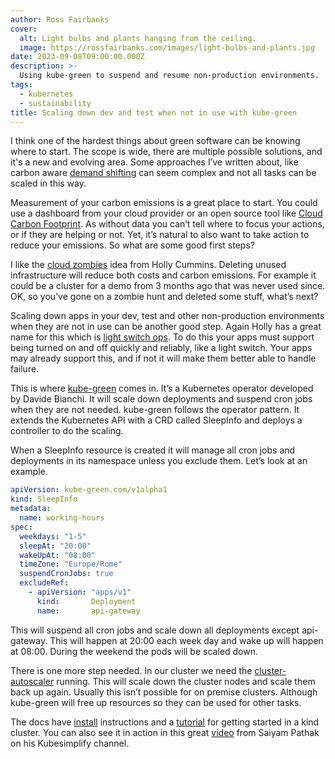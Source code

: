```yaml
---
author: Ross Fairbanks
cover:
  alt: Light bulbs and plants hanging from the ceiling.
  image: https://rossfairbanks.com/images/light-bulbs-and-plants.jpg
date: 2023-09-08T09:00:00.000Z
description: >-
  Using kube-green to suspend and resume non-production environments.
tags:
  - kubernetes
  - sustainability
title: Scaling down dev and test when not in use with kube-green
---
```


I think one of the hardest things about green software can be knowing where to start. The scope is wide, there are multiple possible solutions, and it's a new and evolving area. Some approaches I’ve written about, like carbon aware [demand shifting](https://rossfairbanks.com/2023/07/12/carbon-aware-spatial-shifting-with-karmada/) can seem complex and not all tasks can be scaled in this way.

Measurement of your carbon emissions is a great place to start. You could use a dashboard from your cloud provider or an open source tool like [Cloud Carbon Footprint](https://www.cloudcarbonfootprint.org/). As without data you can’t tell where to focus your actions, or if they are helping or not. Yet, it’s natural to also want to take action to reduce your emissions. So what are some good first steps?

I like the [cloud zombies](https://hollycummins.com/cloud-zombies-qcon-london/) idea from Holly Cummins. Deleting unused infrastructure will reduce both costs and carbon emissions. For example it could be a cluster for a demo from 3 months ago that was never used since. OK, so you’ve gone on a zombie hunt and deleted some stuff, what’s next?

Scaling down apps in your dev, test and other non-production environments when they are not in use can be another good step. Again Holly has a great name for this which is [light switch ops](https://hollycummins.com/greener-applications-devoxx-uk/). To do this your apps must support being turned on and off quickly and reliably, like a light switch. Your apps may already support this, and if not it will make them better able to handle failure.

This is where [kube-green](https://github.com/kube-green/kube-green) comes in. It’s a Kubernetes operator developed by Davide Bianchi. It will scale down deployments and suspend cron jobs when they are not needed. kube-green follows the operator pattern. It extends the Kubernetes API with a CRD called SleepInfo and deploys a controller to do the scaling.

When a SleepInfo resource is created it will manage all cron jobs and deployments in its namespace unless you exclude them. Let’s look at an example.

```yaml
apiVersion: kube-green.com/v1alpha1
kind: SleepInfo
metadata:
  name: working-hours
spec:
  weekdays: "1-5"
  sleepAt: "20:00"
  wakeUpAt: "08:00"
  timeZone: "Europe/Rome"
  suspendCronJobs: true
  excludeRef:
    - apiVersion: "apps/v1"
      kind:       Deployment
      name:       api-gateway
```

This will suspend all cron jobs and scale down all deployments except api-gateway. This will happen at 20:00 each week day and wake up will happen at 08:00. During the weekend the pods will be scaled down.

There is one more step needed. In our cluster we need the [cluster-autoscaler](https://github.com/kubernetes/autoscaler/tree/master/cluster-autoscaler) running.  This will scale down the cluster nodes and scale them back up again. Usually this isn’t possible for on premise clusters. Although kube-green will free up resources so they can be used for other tasks.

The docs have [install](https://kube-green.dev/docs/install/) instructions and a [tutorial](https://kube-green.dev/docs/tutorials/kind/) for getting started in a kind cluster. You can also see it in action in this great [video](https://www.youtube.com/watch?v=cMWZOB7-WtY
) from Saiyam Pathak on his Kubesimplify channel.
